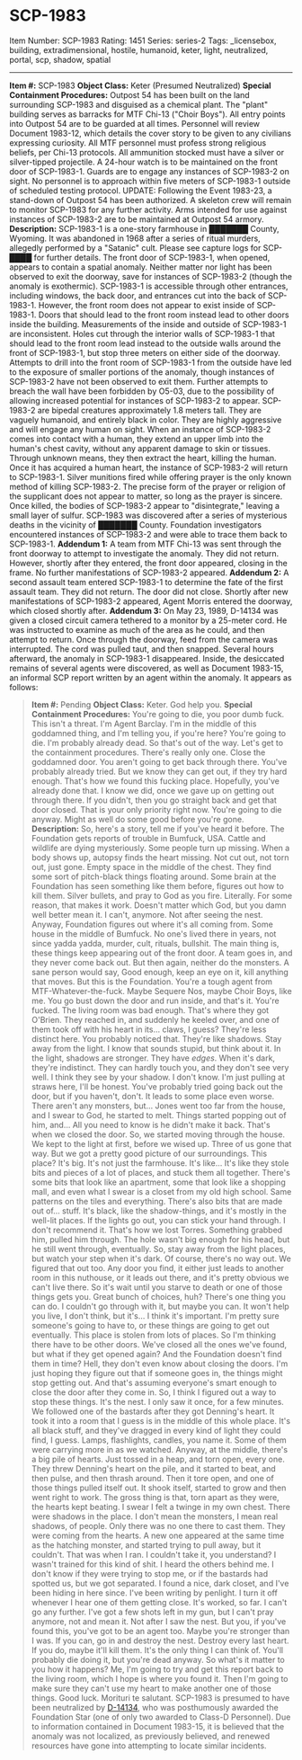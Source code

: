 # SCP-1983
Item Number: SCP-1983
Rating: 1451
Series: series-2
Tags: _licensebox, building, extradimensional, hostile, humanoid, keter, light, neutralized, portal, scp, shadow, spatial

---

**Item #:** SCP-1983
**Object Class:** Keter (Presumed Neutralized)
**Special Containment Procedures:** Outpost 54 has been built on the land surrounding SCP-1983 and disguised as a chemical plant. The "plant" building serves as barracks for MTF Chi-13 ("Choir Boys"). All entry points into Outpost 54 are to be guarded at all times. Personnel will review Document 1983-12, which details the cover story to be given to any civilians expressing curiosity.
All MTF personnel must profess strong religious beliefs, per Chi-13 protocols. All ammunition stocked must have a silver or silver-tipped projectile. A 24-hour watch is to be maintained on the front door of SCP-1983-1. Guards are to engage any instances of SCP-1983-2 on sight. No personnel is to approach within five meters of SCP-1983-1 outside of scheduled testing protocol.
UPDATE: Following the Event 1983-23, a stand-down of Outpost 54 has been authorized. A skeleton crew will remain to monitor SCP-1983 for any further activity. Arms intended for use against instances of SCP-1983-2 are to be maintained at Outpost 54 armory.
**Description:** SCP-1983-1 is a one-story farmhouse in ███████ County, Wyoming. It was abandoned in 1968 after a series of ritual murders, allegedly performed by a "Satanic" cult. Please see capture logs for SCP-████ for further details.
The front door of SCP-1983-1, when opened, appears to contain a spatial anomaly. Neither matter nor light has been observed to exit the doorway, save for instances of SCP-1983-2 (though the anomaly is exothermic).
SCP-1983-1 is accessible through other entrances, including windows, the back door, and entrances cut into the back of SCP-1983-1. However, the front room does not appear to exist inside of SCP-1983-1. Doors that should lead to the front room instead lead to other doors inside the building. Measurements of the inside and outside of SCP-1983-1 are inconsistent. Holes cut through the interior walls of SCP-1983-1 that should lead to the front room lead instead to the outside walls around the front of SCP-1983-1, but stop three meters on either side of the doorway. Attempts to drill into the front room of SCP-1983-1 from the outside have led to the exposure of smaller portions of the anomaly, though instances of SCP-1983-2 have not been observed to exit them. Further attempts to breach the wall have been forbidden by O5-03, due to the possibility of allowing increased potential for instances of SCP-1983-2 to appear.
SCP-1983-2 are bipedal creatures approximately 1.8 meters tall. They are vaguely humanoid, and entirely black in color. They are highly aggressive and will engage any human on sight. When an instance of SCP-1983-2 comes into contact with a human, they extend an upper limb into the human's chest cavity, without any apparent damage to skin or tissues. Through unknown means, they then extract the heart, killing the human. Once it has acquired a human heart, the instance of SCP-1983-2 will return to SCP-1983-1.
Silver munitions fired while offering prayer is the only known method of killing SCP-1983-2. The precise form of the prayer or religion of the supplicant does not appear to matter, so long as the prayer is sincere. Once killed, the bodies of SCP-1983-2 appear to "disintegrate," leaving a small layer of sulfur.
SCP-1983 was discovered after a series of mysterious deaths in the vicinity of ███████ County. Foundation investigators encountered instances of SCP-1983-2 and were able to trace them back to SCP-1983-1.
**Addendum 1:** A team from MTF Chi-13 was sent through the front doorway to attempt to investigate the anomaly. They did not return. However, shortly after they entered, the front door appeared, closing in the frame. No further manifestations of SCP-1983-2 appeared.
**Addendum 2:** A second assault team entered SCP-1983-1 to determine the fate of the first assault team. They did not return. The door did not close. Shortly after new manifestations of SCP-1983-2 appeared, Agent Morris entered the doorway, which closed shortly after.
**Addendum 3:** On May 23, 1989, D-14134 was given a closed circuit camera tethered to a monitor by a 25-meter cord. He was instructed to examine as much of the area as he could, and then attempt to return. Once through the doorway, feed from the camera was interrupted. The cord was pulled taut, and then snapped.
Several hours afterward, the anomaly in SCP-1983-1 disappeared. Inside, the desiccated remains of several agents were discovered, as well as Document 1983-15, an informal SCP report written by an agent within the anomaly. It appears as follows:
> **Item #:** Pending
> **Object Class:** Keter. God help you.
> **Special Containment Procedures:** You're going to die, you poor dumb fuck.
> This isn't a threat. I'm Agent Barclay. I'm in the middle of this goddamned thing, and I'm telling you, if you're here? You're going to die. I'm probably already dead.
> So that's out of the way. Let's get to the containment procedures. There's really only one. Close the goddamned door. You aren't going to get back through there. You've probably already tried. But we know they can get out, if they try hard enough. That's how we found this fucking place. Hopefully, you've already done that. I know we did, once we gave up on getting out through there. If you didn't, then you go straight back and get that door closed. That is your only priority right now. You're going to die anyway. Might as well do some good before you're gone.
> **Description:** So, here's a story, tell me if you've heard it before. The Foundation gets reports of trouble in Bumfuck, USA. Cattle and wildlife are dying mysteriously. Some people turn up missing. When a body shows up, autopsy finds the heart missing. Not cut out, not torn out, just gone. Empty space in the middle of the chest.
> They find some sort of pitch-black things floating around. Some brain at the Foundation has seen something like them before, figures out how to kill them. Silver bullets, and pray to God as you fire. Literally. For some reason, that makes it work. Doesn't matter which God, but you damn well better mean it.
> I can't, anymore. Not after seeing the nest.
> Anyway, Foundation figures out where it's all coming from. Some house in the middle of Bumfuck. No one's lived there in years, not since yadda yadda, murder, cult, rituals, bullshit. The main thing is, these things keep appearing out of the front door. A team goes in, and they never come back out. But then again, neither do the monsters. A sane person would say, Good enough, keep an eye on it, kill anything that moves. But this is the Foundation.
> You're a tough agent from MTF-Whatever-the-fuck. Maybe Sequere Nos, maybe Choir Boys, like me. You go bust down the door and run inside, and that's it. You're fucked.
> The living room was bad enough. That's where they got O'Brien. They reached in, and suddenly he keeled over, and one of them took off with his heart in its… claws, I guess?
> They're less distinct here. You probably noticed that. They're like shadows. Stay away from the light. I know that sounds stupid, but think about it. In the light, shadows are stronger. They have _edges_. When it's dark, they're indistinct. They can hardly touch you, and they don't see very well. I think they see by your shadow. I don't know. I'm just pulling at straws here, I'll be honest.
> You've probably tried going back out the door, but if you haven't, don't. It leads to some place even worse. There aren't any monsters, but… Jones went too far from the house, and I swear to God, he started to melt. Things started popping out of him, and… All you need to know is he didn't make it back. That's when we closed the door.
> So, we started moving through the house. We kept to the light at first, before we wised up. Three of us gone that way. But we got a pretty good picture of our surroundings.
> This place? It's big. It's not just the farmhouse. It's like… It's like they stole bits and pieces of a lot of places, and stuck them all together. There's some bits that look like an apartment, some that look like a shopping mall, and even what I swear is a closet from my old high school. Same patterns on the tiles and everything.
> There's also bits that are made out of… stuff. It's black, like the shadow-things, and it's mostly in the well-lit places. If the lights go out, you can stick your hand through. I don't recommend it. That's how we lost Torres. Something grabbed him, pulled him through. The hole wasn't big enough for his head, but he still went through, eventually.
> So, stay away from the light places, but watch your step when it's dark.
> Of course, there's no way out. We figured that out too. Any door you find, it either just leads to another room in this nuthouse, or it leads out there, and it's pretty obvious we can't live there. So it's wait until you starve to death or one of those things gets you. Great bunch of choices, huh?
> There's one thing you can do. I couldn't go through with it, but maybe you can. It won't help you live, I don't think, but it's… I think it's important. I'm pretty sure someone's going to have to, or these things are going to get out eventually.
> This place is stolen from lots of places. So I'm thinking there have to be other doors. We've closed all the ones we've found, but what if they get opened again? And the Foundation doesn't find them in time? Hell, they don't even know about closing the doors. I'm just hoping they figure out that if someone goes in, the things might stop getting out. And that's assuming everyone's smart enough to close the door after they come in.
> So, I think I figured out a way to stop these things. It's the nest.
> I only saw it once, for a few minutes. We followed one of the bastards after they got Denning's heart. It took it into a room that I guess is in the middle of this whole place. It's all black stuff, and they've dragged in every kind of light they could find, I guess. Lamps, flashlights, candles, you name it. Some of them were carrying more in as we watched. Anyway, at the middle, there's a big pile of hearts. Just tossed in a heap, and torn open, every one. They threw Denning's heart on the pile, and it started to beat, and then pulse, and then thrash around. Then it tore open, and one of those things pulled itself out. It shook itself, started to grow and then went right to work. The gross thing is that, torn apart as they were, the hearts kept beating. I swear I felt a twinge in my own chest.
> There were shadows in the place. I don't mean the monsters, I mean real shadows, of people. Only there was no one there to cast them. They were coming from the hearts. A new one appeared at the same time as the hatching monster, and started trying to pull away, but it couldn't.
> That was when I ran. I couldn't take it, you understand? I wasn't trained for this kind of shit. I heard the others behind me. I don't know if they were trying to stop me, or if the bastards had spotted us, but we got separated. I found a nice, dark closet, and I've been hiding in here since. I've been writing by penlight. I turn it off whenever I hear one of them getting close. It's worked, so far.
> I can't go any further. I've got a few shots left in my gun, but I can't pray anymore, not and mean it. Not after I saw the nest. But you, if you've found this, you've got to be an agent too. Maybe you're stronger than I was. If you can, go in and destroy the nest. Destroy every last heart. If you do, maybe it'll kill them. It's the only thing I can think of. You'll probably die doing it, but you're dead anyway. So what's it matter to you how it happens?
> Me, I'm going to try and get this report back to the living room, which I hope is where you found it. Then I'm going to make sure they can't use my heart to make another one of those things.
> Good luck. Morituri te salutant.
SCP-1983 is presumed to have been neutralized by [D-14134](/mr-parker), who was posthumously awarded the Foundation Star (one of only two awarded to Class-D Personnel). Due to information contained in Document 1983-15, it is believed that the anomaly was not localized, as previously believed, and renewed resources have gone into attempting to locate similar incidents.